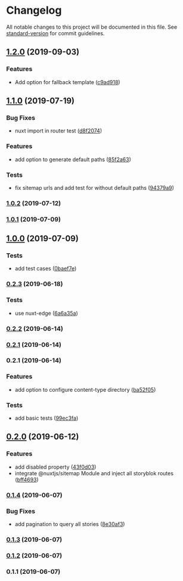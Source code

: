 # Changelog

All notable changes to this project will be documented in this file. See [standard-version](https://github.com/conventional-changelog/standard-version) for commit guidelines.

## [1.2.0](https://github.com/wearewondrous/nuxt-storyblok-router/compare/v1.1.0...v1.2.0) (2019-09-03)


### Features

* Add option for fallback template ([c9ad918](https://github.com/wearewondrous/nuxt-storyblok-router/commit/c9ad918))



## [1.1.0](https://github.com/wearewondrous/nuxt-storyblok-router/compare/v1.0.2...v1.1.0) (2019-07-19)


### Bug Fixes

* nuxt import in router test ([d8f2074](https://github.com/wearewondrous/nuxt-storyblok-router/commit/d8f2074))


### Features

* add option to generate default paths ([85f2a63](https://github.com/wearewondrous/nuxt-storyblok-router/commit/85f2a63))


### Tests

* fix sitemap urls and add test for without default paths ([94379a9](https://github.com/wearewondrous/nuxt-storyblok-router/commit/94379a9))



### [1.0.2](https://github.com/wearewondrous/nuxt-storyblok-router/compare/v1.0.1...v1.0.2) (2019-07-12)



### [1.0.1](https://github.com/wearewondrous/nuxt-storyblok-router/compare/v1.0.0...v1.0.1) (2019-07-09)



## [1.0.0](https://github.com/wearewondrous/nuxt-storyblok-router/compare/v0.2.3...v1.0.0) (2019-07-09)


### Tests

* add test cases ([0baef7e](https://github.com/wearewondrous/nuxt-storyblok-router/commit/0baef7e))



### [0.2.3](https://github.com/wearewondrous/nuxt-storyblok-router/compare/v0.2.2...v0.2.3) (2019-06-18)


### Tests

* use nuxt-edge ([6a6a35a](https://github.com/wearewondrous/nuxt-storyblok-router/commit/6a6a35a))



### [0.2.2](https://github.com/wearewondrous/nuxt-storyblok-router/compare/v0.2.1...v0.2.2) (2019-06-14)



### [0.2.1](https://github.com/wearewondrous/nuxt-storyblok-router/compare/v0.2.0...v0.2.1) (2019-06-14)



### 0.2.1 (2019-06-14)


### Features

* add option to configure content-type directory ([ba52f05](https://github.com/wearewondrous/nuxt-storyblok-router/commit/ba52f05))


### Tests

* add basic tests ([99ec3fa](https://github.com/wearewondrous/nuxt-storyblok-router/commit/99ec3fa))



## [0.2.0](https://github.com/wearewondrous/nuxt-storyblok-router/compare/v0.1.4...v0.2.0) (2019-06-12)


### Features

* add disabled property ([43f0d03](https://github.com/wearewondrous/nuxt-storyblok-router/commit/43f0d03))
* integrate @nuxtjs/sitemap Module and inject all storyblok routes ([bff4693](https://github.com/wearewondrous/nuxt-storyblok-router/commit/bff4693))



### [0.1.4](https://github.com/wearewondrous/nuxt-storyblok-router/compare/v0.1.3...v0.1.4) (2019-06-07)


### Bug Fixes

* add pagination to query all stories ([8e30af3](https://github.com/wearewondrous/nuxt-storyblok-router/commit/8e30af3))



### [0.1.3](https://github.com/wearewondrous/nuxt-storyblok-router/compare/v0.1.2...v0.1.3) (2019-06-07)



### [0.1.2](https://github.com/wearewondrous/nuxt-storyblok-router/compare/v0.1.1...v0.1.2) (2019-06-07)



### 0.1.1 (2019-06-07)
